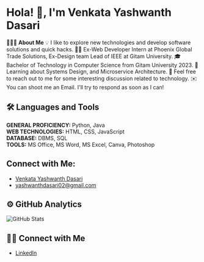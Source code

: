 # Hola! 👋, I'm Venkata Yashwanth Dasari

👨🏻‍💻 **About Me**
💡 I like to explore new technologies and develop software solutions and quick hacks.
👨‍💻 Ex-Web Developer Intern at Phoenix Global Trade Solutions, Ex-Design team Lead of IEEE at Gitam University.
🎓 Bachelor of Technology in Computer Science from Gitam University 2023.
🌱 Learning about Systems Design, and Microservice Architecture.
💬 Feel free to reach out to me for some interesting discussion related to technology.
✉️ You can shoot me an Email. I'll try to respond as soon as I can!

## 🛠 Languages and Tools
**GENERAL PROFICIENCY:** Python, Java  
**WEB TECHNOLOGIES:** HTML, CSS, JavaScript  
**DATABASE:** DBMS, SQL  
**TOOLS:** MS Office, MS Word, MS Excel, Canva, Photoshop  

## Connect with Me:
- [Venkata Yashwanth Dasari](https://www.linkedin.com/in/venkata-yashwanth-dasari)
- [yashwanthdasari02@gmail.com](mailto:yashwanthdasari02@gmail.com)

## ⚙️ GitHub Analytics
![GitHub Stats](https://github-readme-stats.vercel.app/api?username=yashwanth02&show_icons=true&theme=radical)

## 🤝🏻 Connect with Me
- [LinkedIn](https://www.linkedin.com/in/venkata-yashwanth-dasari)
